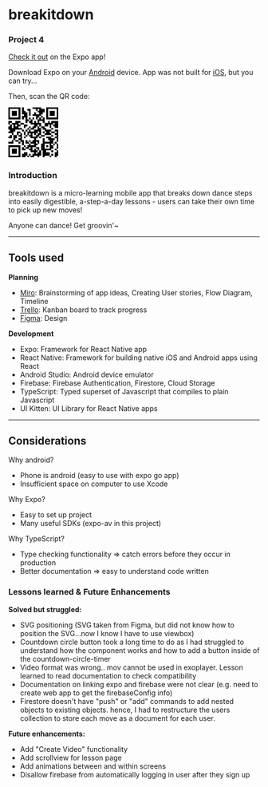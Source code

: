 # breakitdown
### Project 4

[Check it out](https://expo.dev/@imanonion/breakitdown) on the Expo app!

Download Expo on your [Android](https://play.google.com/store/apps/details?id=host.exp.exponent&referrer=www) device. App was not built for [iOS](https://itunes.apple.com/app/apple-store/id982107779), but you can try...

Then, scan the QR code:

<img src="https://github.com/imanonion/breakitdown/blob/master/assets/expo-breakitdown.png" width="100" height="100" alt="breakitdown">

### Introduction

breakitdown is a micro-learning mobile app that breaks down dance steps into easily digestible, a-step-a-day lessons - users can take their own time to pick up new moves!

Anyone can dance! Get groovin'~

----------
## Tools used
**Planning**
- [Miro](https://miro.com/): Brainstorming of app ideas, Creating User stories, Flow Diagram, Timeline
- [Trello](https://trello.com/en): Kanban board to track progress
- [Figma](https://www.figma.com/): Design

**Development**
- Expo: Framework for React Native app
- React Native: Framework for building native iOS and Android apps using React
- Android Studio: Android device emulator
- Firebase: Firebase Authentication, Firestore, Cloud Storage
- TypeScript: Typed superset of Javascript that compiles to plain Javascript
- UI Kitten: UI Library for React Native apps

----------

## Considerations
Why android?
- Phone is android (easy to use with expo go app)
- Insufficient space on computer to use Xcode

Why Expo?
- Easy to set up project
- Many useful SDKs (expo-av in this project)

Why TypeScript?
- Type checking functionality => catch errors before they occur in production
- Better documentation => easy to understand code written

### Lessons learned & Future Enhancements

**Solved but struggled:**
- SVG positioning (SVG taken from Figma, but did not know how to position the SVG...now I know I have to use viewbox)
- Countdown circle button took a long time to do as I had struggled to understand how the component works and how to add a button inside of the countdown-circle-timer
- Video format was wrong.. mov cannot be used in exoplayer. Lesson learned to read documentation to check compatibility
- Documentation on linking expo and firebase were not clear (e.g. need to create web app to get the firebaseConfig info)
- Firestore doesn't have "push" or "add" commands to add nested objects to existing objects. hence, I had to restructure the users collection to store each move as a document for each user.

**Future enhancements:**
- Add "Create Video" functionality
- Add scrollview for lesson page
- Add animations between and within screens
- Disallow firebase from automatically logging in user after they sign up